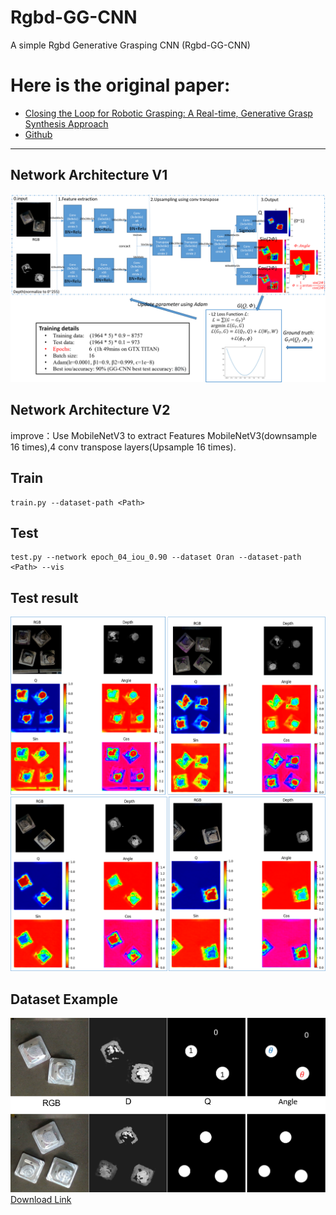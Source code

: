 # Rgbd-GG-CNN
A simple Rgbd Generative Grasping CNN (Rgbd-GG-CNN)
# Here is the original paper: 
* [Closing the Loop for Robotic Grasping: A Real-time, Generative Grasp Synthesis Approach](https://arxiv.org/abs/1804.05172)
* [Github](https://github.com/dougsm/ggcnn)
---
## Network Architecture V1
![img](img/network.png)
## Network Architecture V2
improve：Use MobileNetV3 to extract Features
MobileNetV3(downsample 16 times),4 conv transpose layers(Upsample 16 times).
## Train
	train.py --dataset-path <Path>
## Test
	test.py --network epoch_04_iou_0.90 --dataset Oran --dataset-path <Path> --vis
## Test result
![img](img/test_example1.png)
![img](img/test_example2.png)
## Dataset Example
![img](img/dataset_Example.png)
[Download Link](https://gsnckuedutw-my.sharepoint.com/:f:/g/personal/p76083029_gs_ncku_edu_tw/Eoa97q76hi1EqC1UkkFWE-cBGgFkZVHRsflegyYuCVKx9g?e=dUVym8)


